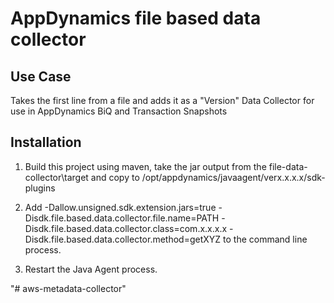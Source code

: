 # AppDynamics file based data collector

## Use Case

Takes the first line from a file and adds it as a "Version" Data Collector for use in AppDynamics BiQ and Transaction Snapshots

## Installation

1. Build this project using maven, take the jar output from the file-data-collector\target and copy to /opt/appdynamics/javaagent/verx.x.x.x/sdk-plugins

2. Add -Dallow.unsigned.sdk.extension.jars=true -Disdk.file.based.data.collector.file.name=PATH -Disdk.file.based.data.collector.class=com.x.x.x.x -Disdk.file.based.data.collector.method=getXYZ to the command line process.

3. Restart the Java Agent process.

"# aws-metadata-collector" 

